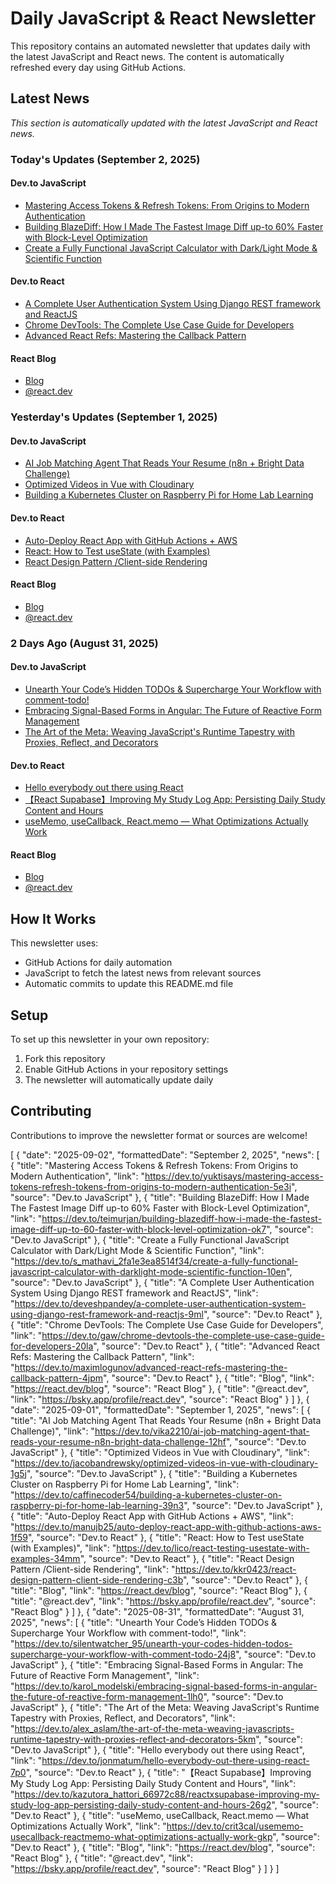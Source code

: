 # Daily JavaScript & React Newsletter

This repository contains an automated newsletter that updates daily with the latest JavaScript and React news. The content is automatically refreshed every day using GitHub Actions.

## Latest News

*This section is automatically updated with the latest JavaScript and React news.*

### Today's Updates (September 2, 2025)

#### Dev.to JavaScript

- [Mastering Access Tokens & Refresh Tokens: From Origins to Modern Authentication](https://dev.to/yuktisays/mastering-access-tokens-refresh-tokens-from-origins-to-modern-authentication-5e3i)
- [Building BlazeDiff: How I Made The Fastest Image Diff up-to 60% Faster with Block-Level Optimization](https://dev.to/teimurjan/building-blazediff-how-i-made-the-fastest-image-diff-up-to-60-faster-with-block-level-optimization-ok7)
- [Create a Fully Functional JavaScript Calculator with Dark/Light Mode & Scientific Function](https://dev.to/s_mathavi_2fa1e3ea8514f34/create-a-fully-functional-javascript-calculator-with-darklight-mode-scientific-function-10en)

#### Dev.to React

- [A Complete User Authentication System Using Django REST framework and ReactJS](https://dev.to/deveshpandey/a-complete-user-authentication-system-using-django-rest-framework-and-reactjs-9ml)
- [Chrome DevTools: The Complete Use Case Guide for Developers](https://dev.to/gaw/chrome-devtools-the-complete-use-case-guide-for-developers-20la)
- [Advanced React Refs: Mastering the Callback Pattern](https://dev.to/maximlogunov/advanced-react-refs-mastering-the-callback-pattern-4jpm)

#### React Blog

- [Blog](https://react.dev/blog)
- [@react.dev](https://bsky.app/profile/react.dev)

### Yesterday's Updates (September 1, 2025)

#### Dev.to JavaScript

- [AI Job Matching Agent That Reads Your Resume (n8n + Bright Data Challenge)](https://dev.to/vika2210/ai-job-matching-agent-that-reads-your-resume-n8n-bright-data-challenge-12hf)
- [Optimized Videos in Vue with Cloudinary](https://dev.to/jacobandrewsky/optimized-videos-in-vue-with-cloudinary-1g5j)
- [Building a Kubernetes Cluster on Raspberry Pi for Home Lab Learning](https://dev.to/caffinecoder54/building-a-kubernetes-cluster-on-raspberry-pi-for-home-lab-learning-39n3)

#### Dev.to React

- [Auto-Deploy React App with GitHub Actions + AWS](https://dev.to/manujb25/auto-deploy-react-app-with-github-actions-aws-1f59)
- [React: How to Test useState (with Examples)](https://dev.to/lico/react-testing-usestate-with-examples-34mm)
- [React Design Pattern /Client-side Rendering](https://dev.to/kkr0423/react-design-pattern-client-side-rendering-c3b)

#### React Blog

- [Blog](https://react.dev/blog)
- [@react.dev](https://bsky.app/profile/react.dev)

### 2 Days Ago (August 31, 2025)

#### Dev.to JavaScript

- [Unearth Your Code’s Hidden TODOs & Supercharge Your Workflow with comment-todo!](https://dev.to/silentwatcher_95/unearth-your-codes-hidden-todos-supercharge-your-workflow-with-comment-todo-24j8)
- [Embracing Signal-Based Forms in Angular: The Future of Reactive Form Management](https://dev.to/karol_modelski/embracing-signal-based-forms-in-angular-the-future-of-reactive-form-management-1lh0)
- [The Art of the Meta: Weaving JavaScript's Runtime Tapestry with Proxies, Reflect, and Decorators](https://dev.to/alex_aslam/the-art-of-the-meta-weaving-javascripts-runtime-tapestry-with-proxies-reflect-and-decorators-5km)

#### Dev.to React

- [Hello everybody out there using React](https://dev.to/jonmatum/hello-everybody-out-there-using-react-7p0)
- [【React Supabase】Improving My Study Log App: Persisting Daily Study Content and Hours](https://dev.to/kazutora_hattori_66972c88/reactxsupabase-improving-my-study-log-app-persisting-daily-study-content-and-hours-26g2)
- [useMemo, useCallback, React.memo — What Optimizations Actually Work](https://dev.to/crit3cal/usememo-usecallback-reactmemo-what-optimizations-actually-work-gkp)

#### React Blog

- [Blog](https://react.dev/blog)
- [@react.dev](https://bsky.app/profile/react.dev)

## How It Works

This newsletter uses:
- GitHub Actions for daily automation
- JavaScript to fetch the latest news from relevant sources
- Automatic commits to update this README.md file

## Setup

To set up this newsletter in your own repository:

1. Fork this repository
2. Enable GitHub Actions in your repository settings
3. The newsletter will automatically update daily

## Contributing

Contributions to improve the newsletter format or sources are welcome!

<!-- NEWS_DATA_START -->
[
  {
    "date": "2025-09-02",
    "formattedDate": "September 2, 2025",
    "news": [
      {
        "title": "Mastering Access Tokens & Refresh Tokens: From Origins to Modern Authentication",
        "link": "https://dev.to/yuktisays/mastering-access-tokens-refresh-tokens-from-origins-to-modern-authentication-5e3i",
        "source": "Dev.to JavaScript"
      },
      {
        "title": "Building BlazeDiff: How I Made The Fastest Image Diff up-to 60% Faster with Block-Level Optimization",
        "link": "https://dev.to/teimurjan/building-blazediff-how-i-made-the-fastest-image-diff-up-to-60-faster-with-block-level-optimization-ok7",
        "source": "Dev.to JavaScript"
      },
      {
        "title": "Create a Fully Functional JavaScript Calculator with Dark/Light Mode & Scientific Function",
        "link": "https://dev.to/s_mathavi_2fa1e3ea8514f34/create-a-fully-functional-javascript-calculator-with-darklight-mode-scientific-function-10en",
        "source": "Dev.to JavaScript"
      },
      {
        "title": "A Complete User Authentication System Using Django REST framework and ReactJS",
        "link": "https://dev.to/deveshpandey/a-complete-user-authentication-system-using-django-rest-framework-and-reactjs-9ml",
        "source": "Dev.to React"
      },
      {
        "title": "Chrome DevTools: The Complete Use Case Guide for Developers",
        "link": "https://dev.to/gaw/chrome-devtools-the-complete-use-case-guide-for-developers-20la",
        "source": "Dev.to React"
      },
      {
        "title": "Advanced React Refs: Mastering the Callback Pattern",
        "link": "https://dev.to/maximlogunov/advanced-react-refs-mastering-the-callback-pattern-4jpm",
        "source": "Dev.to React"
      },
      {
        "title": "Blog",
        "link": "https://react.dev/blog",
        "source": "React Blog"
      },
      {
        "title": "@react.dev",
        "link": "https://bsky.app/profile/react.dev",
        "source": "React Blog"
      }
    ]
  },
  {
    "date": "2025-09-01",
    "formattedDate": "September 1, 2025",
    "news": [
      {
        "title": "AI Job Matching Agent That Reads Your Resume (n8n + Bright Data Challenge)",
        "link": "https://dev.to/vika2210/ai-job-matching-agent-that-reads-your-resume-n8n-bright-data-challenge-12hf",
        "source": "Dev.to JavaScript"
      },
      {
        "title": "Optimized Videos in Vue with Cloudinary",
        "link": "https://dev.to/jacobandrewsky/optimized-videos-in-vue-with-cloudinary-1g5j",
        "source": "Dev.to JavaScript"
      },
      {
        "title": "Building a Kubernetes Cluster on Raspberry Pi for Home Lab Learning",
        "link": "https://dev.to/caffinecoder54/building-a-kubernetes-cluster-on-raspberry-pi-for-home-lab-learning-39n3",
        "source": "Dev.to JavaScript"
      },
      {
        "title": "Auto-Deploy React App with GitHub Actions + AWS",
        "link": "https://dev.to/manujb25/auto-deploy-react-app-with-github-actions-aws-1f59",
        "source": "Dev.to React"
      },
      {
        "title": "React: How to Test useState (with Examples)",
        "link": "https://dev.to/lico/react-testing-usestate-with-examples-34mm",
        "source": "Dev.to React"
      },
      {
        "title": "React Design Pattern /Client-side Rendering",
        "link": "https://dev.to/kkr0423/react-design-pattern-client-side-rendering-c3b",
        "source": "Dev.to React"
      },
      {
        "title": "Blog",
        "link": "https://react.dev/blog",
        "source": "React Blog"
      },
      {
        "title": "@react.dev",
        "link": "https://bsky.app/profile/react.dev",
        "source": "React Blog"
      }
    ]
  },
  {
    "date": "2025-08-31",
    "formattedDate": "August 31, 2025",
    "news": [
      {
        "title": "Unearth Your Code’s Hidden TODOs & Supercharge Your Workflow with comment-todo!",
        "link": "https://dev.to/silentwatcher_95/unearth-your-codes-hidden-todos-supercharge-your-workflow-with-comment-todo-24j8",
        "source": "Dev.to JavaScript"
      },
      {
        "title": "Embracing Signal-Based Forms in Angular: The Future of Reactive Form Management",
        "link": "https://dev.to/karol_modelski/embracing-signal-based-forms-in-angular-the-future-of-reactive-form-management-1lh0",
        "source": "Dev.to JavaScript"
      },
      {
        "title": "The Art of the Meta: Weaving JavaScript's Runtime Tapestry with Proxies, Reflect, and Decorators",
        "link": "https://dev.to/alex_aslam/the-art-of-the-meta-weaving-javascripts-runtime-tapestry-with-proxies-reflect-and-decorators-5km",
        "source": "Dev.to JavaScript"
      },
      {
        "title": "Hello everybody out there using React",
        "link": "https://dev.to/jonmatum/hello-everybody-out-there-using-react-7p0",
        "source": "Dev.to React"
      },
      {
        "title": "【React Supabase】Improving My Study Log App: Persisting Daily Study Content and Hours",
        "link": "https://dev.to/kazutora_hattori_66972c88/reactxsupabase-improving-my-study-log-app-persisting-daily-study-content-and-hours-26g2",
        "source": "Dev.to React"
      },
      {
        "title": "useMemo, useCallback, React.memo — What Optimizations Actually Work",
        "link": "https://dev.to/crit3cal/usememo-usecallback-reactmemo-what-optimizations-actually-work-gkp",
        "source": "Dev.to React"
      },
      {
        "title": "Blog",
        "link": "https://react.dev/blog",
        "source": "React Blog"
      },
      {
        "title": "@react.dev",
        "link": "https://bsky.app/profile/react.dev",
        "source": "React Blog"
      }
    ]
  }
]
<!-- NEWS_DATA_END -->
